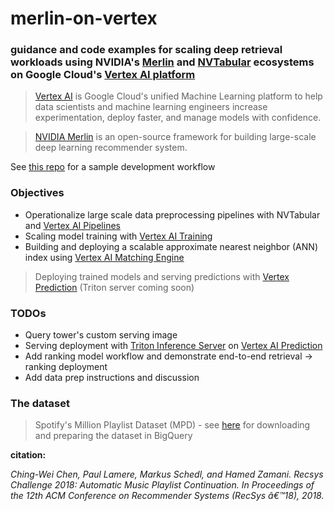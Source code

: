 # merlin-on-vertex
### guidance and code examples for scaling deep retrieval workloads using NVIDIA's [Merlin](https://github.com/NVIDIA-Merlin/Merlin) and [NVTabular](https://github.com/NVIDIA-Merlin/NVTabular) ecosystems on Google Cloud's [Vertex AI platform](https://cloud.google.com/vertex-ai/docs/start/introduction-unified-platform)

> [Vertex AI](https://cloud.google.com/vertex-ai) is Google Cloud's unified Machine Learning platform to help data scientists and machine learning engineers increase experimentation, deploy faster, and manage models with confidence.

> [NVIDIA Merlin](https://developer.nvidia.com/nvidia-merlin) is an open-source framework for building large-scale deep learning recommender system.

See [this repo](https://github.com/jswortz/spotify_mpd_two_tower/tree/cbbd29fd71e8b500683635a19f0aa8ae657db884) for a sample development workflow 

### Objectives
* Operationalize large scale data preprocessing pipelines with NVTabular and [Vertex AI Pipelines](https://cloud.google.com/vertex-ai/docs/pipelines/introduction)
* Scaling model training with [Vertex AI Training](https://cloud.google.com/vertex-ai/docs/training/custom-training)
* Building and deploying a scalable approximate nearest neighbor (ANN) index using [Vertex AI Matching Engine](https://cloud.google.com/vertex-ai/docs/matching-engine/overview)
> Deploying trained models and serving predictions with [Vertex Prediction](https://cloud.google.com/vertex-ai/docs/predictions/getting-predictions) (Triton server coming soon)

### TODOs
* Query tower's custom serving image
* Serving deployment with [Triton Inference Server](https://developer.nvidia.com/nvidia-triton-inference-server) on [Vertex AI Prediction](https://cloud.google.com/vertex-ai/docs/predictions/overview)
* Add ranking model workflow and demonstrate end-to-end retrieval -> ranking deployment
* Add data prep instructions and discussion

### The dataset

> Spotify's Million Playlist Dataset (MPD) - see [here](https://github.com/jswortz/spotify_mpd_two_tower/blob/cbbd29fd71e8b500683635a19f0aa8ae657db884/00-bq-data-prep.ipynb) for downloading and preparing the dataset in BigQuery

**citation:**

*Ching-Wei Chen, Paul Lamere, Markus Schedl, and Hamed Zamani. Recsys Challenge 2018: Automatic Music Playlist Continuation. In Proceedings of the 12th ACM Conference on Recommender Systems (RecSys â€™18), 2018.*





